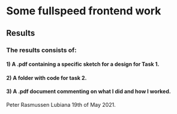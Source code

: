 # Some fullspeed frontend work

## Results
### The results consists of:
#### 1) A .pdf containing a specific sketch for a design for Task 1.
#### 2) A folder with code for task 2.
#### 3) A .pdf document commenting on what I did and how I worked.

Peter Rasmussen Lubiana 19th of May 2021.
